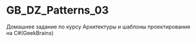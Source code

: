 # GB_DZ_Patterns_03
Домашнее задание по курсу Архитектуры и шаблоны проектирования на C#(GeekBrains)
